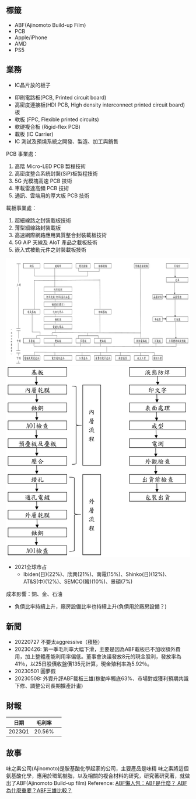## 標籤
* ABF(Ajinomoto Build-up Film)
* PCB
* Apple/iPhone
* AMD
* PS5

## 業務
* IC晶片放的板子
- 印刷電路板(PCB, Printed circuit board)
- 高密度連接板(HDI PCB, High density interconnect printed circuit board)板
- 軟板 (FPC, Flexible printed circuits)
- 軟硬複合板 (Rigid-flex PCB)
- 載板 (IC Carrier)
- IC 測試及預燒系統之開發、製造、加工與銷售


PCB 事業處：

1. 高階 Micro-LED PCB 製程技術
2. 高密度整合系統封裝(SiP)板製程技術
3. 5G 光模塊高速 PCB 技術
4. 車載雷達高頻 PCB 技術
5. 通訊、雲端用的厚大板 PCB 技術

載板事業處：

1. 超細線路之封裝載板技術
2. 薄型細線路封裝載板
3. 高速網際網路應用異質整合封裝載板技術
4. 5G AiP 天線及 AIoT 產品之載板技術
5. 嵌入式被動元件之封裝載板技術

![industy](./industy.png)
![process](./process.png)

* 2021全球市占
  * Ibiden(日)(22%)、欣興(21%)、南電(15%)、Shinko(日)(12%)、AT&S(中)(12%)、SEMCO(韓)(10%)、景碩(7%)

成本影響：銅、金、石油

- 負債比率持續上升，廠房設備比率也持續上升(負債用於廠房設備？)


## 新聞
* 20220727 不要太aggressive（積極）
* 20230426: 第一季毛利率大幅下滑，主要是因為ABF載板已不加收額外費用，加上整體產能利用率偏低。董事會決議發放8元的現金股利，發放率為41％，以25日股價收盤價135元計算，現金殖利率為5.92％。
* 20230501 圓夢假
* 20230508: 外資升評ABF載板三雄(稼動率觸底63%、市場對或獲利預期共識下修、調整公司長期擴產計畫)

## 財報
|日期|毛利率||
|--|--|--|
|2023Q1|20.56%||

## 故事
味之素公司(Ajinomoto)是胺基酸化學起家的公司，主要產品是味精
味之素將這個氨基酸化學，應用於環氧樹脂，以及相關的複合材料的研究，研究著研究著，就做出了ABF(Ajinomoto Build-up film)
Reference: [ABF懶人包：ABF是什麼？ ABF為什麼重要？ABF三雄比較？](https://vocus.cc/article/62cce016fd897800017f056d)

 